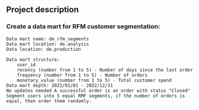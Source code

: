 ## **Project description**

### Create a data mart for RFM customer segmentation:

    Data mart name: dm_rfm_segments
    Data mart location: de.analysis
    Data location: de.production

    Data mart structure:
        user_id
        recency (number from 1 to 5) - Number of days since the last order
        frequency (number from 1 to 5) - Number of orders
        monetary_value (number from 1 to 5) - Total customer spend 
    Data mart depth: 2022/01/01 - 2022/12/31 
    No updates needed A successful order is an order with status "Closed" 
    Segment users into 5 equal RMF segments, if the number of orders is equal, then order them randomly.
